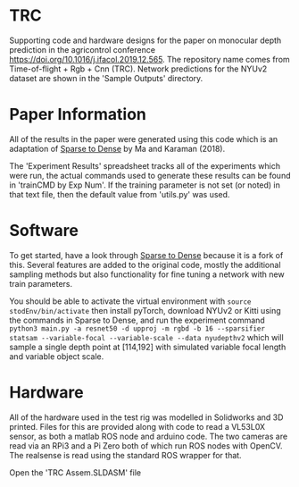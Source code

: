 # TRC
Supporting code and hardware designs for the paper on monocular depth prediction in the agricontrol conference https://doi.org/10.1016/j.ifacol.2019.12.565. The repository name comes from Time-of-flight + Rgb + Cnn (TRC). Network predictions for the NYUv2 dataset are shown in the 'Sample Outputs' directory.

# Paper Information
All of the results in the paper were generated using this code which is an adaptation of [Sparse to Dense](https://github.com/fangchangma/sparse-to-dense.pytorch) by Ma and Karaman (2018).

The 'Experiment Results' spreadsheet tracks all of the experiments which were run, the actual commands used to generate these results can be found in 'trainCMD by Exp Num'. If the training parameter is not set (or noted) in that text file, then the default value from 'utils.py' was used.

# Software
To get started, have a look through [Sparse to Dense](https://github.com/fangchangma/sparse-to-dense.pytorch) because it is a fork of this. Several features are added to the original code, mostly the additional sampling methods but also functionality for fine tuning a network with new train parameters. 

You should be able to activate the virtual environment with `source stodEnv/bin/activate` then install pyTorch, download NYUv2 or Kitti using the commands in Sparse to Dense, and run the experiment command
`python3 main.py -a resnet50 -d upproj -m rgbd -b 16 --sparsifier statsam --variable-focal --variable-scale --data nyudepthv2`
which will sample a single depth point at [114,192] with simulated variable focal length and variable object scale. 

# Hardware
All of the hardware used in the test rig was modelled in Solidworks and 3D printed. Files for this are provided along with code to read a VL53L0X sensor, as both a matlab ROS node and arduino code. The two cameras are read via an RPi3 and a Pi Zero both of which run ROS nodes with OpenCV. The realsense is read using the standard ROS wrapper for that. 

Open the 'TRC Assem.SLDASM' file
